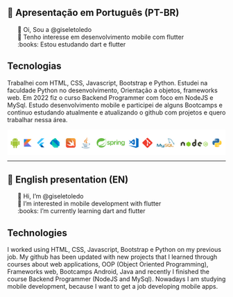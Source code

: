 ## :memo: Apresentação em Português (PT-BR)
<ul style="list-style-type:none">
  <li>👋 Oi, Sou a @giseletoledo</li>
  <li>👀 Tenho interesse em desenvolvimento mobile com flutter</li>
  <li>:books: Estou estudando dart e flutter</li>
</ul>

## Tecnologias
Trabalhei com HTML, CSS, Javascript, Bootstrap e Python. Estudei na faculdade Python no desenvolvimento, Orientação a objetos, frameworks web. Em 2022 fiz o curso Backend Programmer com foco em NodeJS e MySql. Estudo desenvolvimento mobile e participei de alguns Bootcamps e continuo estudando atualmente e atualizando o github com projetos e quero trabalhar nessa área.

<img style="display:block;margin:auto;" src="https://github.com/giseletoledo/giseletoledo/blob/main/logos_tecnologias.png" alt="logos de tecnologias, Android, Kotlin, Flutter,Dart, Swift, Java, Spring,VSCode,Git,MySql, Nodejs e Python"/>



-----------------------------------------------------------------------
## :memo: English presentation (EN)
<ul style="list-style-type:none">
  <li>👋 Hi, I’m @giseletoledo</li>
  <li>👀 I’m interested in mobile development with flutter</li>
  <li>:books: I’m currently learning dart and flutter</li>
</ul>

## Technologies
I worked using HTML, CSS, Javascript, Bootstrap e Python on my previous job. My github has been updated with new projects that I learned through courses about web applications, OOP (Object Oriented Programming), Frameworks web, Bootcamps Android, Java and recently I finished the course Backend Programmer (NodeJS and MySql). Nowadays I am studying mobile development, because I want to get a job developing mobile apps.

<!---
giseletoledo/giseletoledo is a ✨ special ✨ repository because its `README.md` (this file) appears on your GitHub profile.
You can click the Preview link to take a look at your changes.
--->


